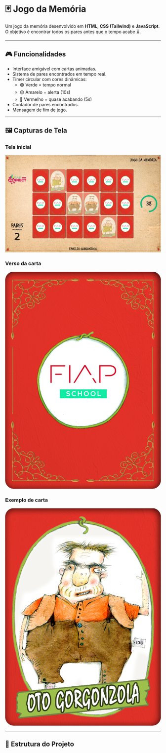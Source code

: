 # 🃏 Jogo da Memória

Um jogo da memória desenvolvido em **HTML**, **CSS (Tailwind)** e **JavaScript**.  
O objetivo é encontrar todos os pares antes que o tempo acabe ⏳.

---

## 🎮 Funcionalidades

- Interface amigável com cartas animadas.
- Sistema de pares encontrados em tempo real.
- Timer circular com cores dinâmicas:
  - 🟢 Verde = tempo normal
  - 🟡 Amarelo = alerta (10s)
  - 🔴 Vermelho = quase acabando (5s)
- Contador de pares encontrados.
- Mensagem de fim de jogo.

---

## 🖼️ Capturas de Tela

### Tela inicial
![Tela inicial](assets/screen.png)

### Verso da carta
![Verso da carta](assets/verso.png)

### Exemplo de carta
![Carta](assets/card.png)

---

## 📂 Estrutura do Projeto

